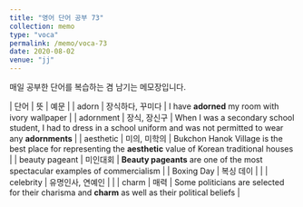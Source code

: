 ```yaml
---
title: "영어 단어 공부 73"
collection: memo
type: "voca"
permalink: /memo/voca-73
date: 2020-08-02
venue: "jj"
---
```


매일 공부한 단어를 복습하는 겸 남기는 메모장입니다.

| 단어 | 뜻 | 예문 |
| adorn | 장식하다, 꾸미다 | I have **adorned** my room with ivory wallpaper |
| adornment | 장식, 장신구 | When I was a secondary school student, I had to dress in a school uniform and was not permitted to wear any **adornments** |
| aesthetic | 미의, 미학의 | Bukchon Hanok Village is the best place for representing the **aesthetic** value of Korean traditional houses |
| beauty pageant | 미인대회 | **Beauty pageants** are one of the most spectacular examples of commercialism |
| Boxing Day | 복싱 데이 |  |
| celebrity | 유명인사, 연예인 |  |
| charm | 매력 | Some politicians are selected for their charisma and **charm** as well as their political beliefs |



























